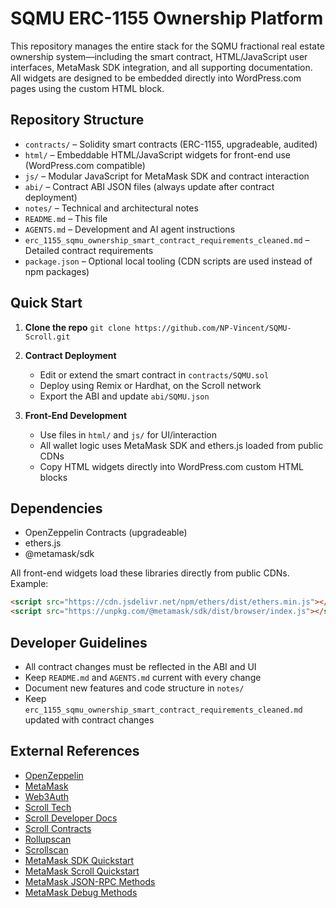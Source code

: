 # SQMU ERC-1155 Ownership Platform

This repository manages the entire stack for the SQMU fractional real estate ownership system—including the smart contract, HTML/JavaScript user interfaces, MetaMask SDK integration, and all supporting documentation. All widgets are designed to be embedded directly into WordPress.com pages using the custom HTML block.

## Repository Structure

- `contracts/` – Solidity smart contracts (ERC-1155, upgradeable, audited)
- `html/` – Embeddable HTML/JavaScript widgets for front-end use (WordPress.com compatible)
- `js/` – Modular JavaScript for MetaMask SDK and contract interaction
- `abi/` – Contract ABI JSON files (always update after contract deployment)
- `notes/` – Technical and architectural notes
- `README.md` – This file
- `AGENTS.md` – Development and AI agent instructions
- `erc_1155_sqmu_ownership_smart_contract_requirements_cleaned.md` – Detailed contract requirements
- `package.json` – Optional local tooling (CDN scripts are used instead of npm packages)

## Quick Start

1. **Clone the repo**
   `git clone https://github.com/NP-Vincent/SQMU-Scroll.git`

2. **Contract Deployment**
   - Edit or extend the smart contract in `contracts/SQMU.sol`
   - Deploy using Remix or Hardhat, on the Scroll network
   - Export the ABI and update `abi/SQMU.json`
3. **Front-End Development**
   - Use files in `html/` and `js/` for UI/interaction
   - All wallet logic uses MetaMask SDK and ethers.js loaded from public CDNs
   - Copy HTML widgets directly into WordPress.com custom HTML blocks

## Dependencies

- OpenZeppelin Contracts (upgradeable)
- ethers.js
- @metamask/sdk

All front-end widgets load these libraries directly from public CDNs. Example:

```html
<script src="https://cdn.jsdelivr.net/npm/ethers/dist/ethers.min.js"></script>
<script src="https://unpkg.com/@metamask/sdk/dist/browser/index.js"></script>
```

## Developer Guidelines

- All contract changes must be reflected in the ABI and UI
- Keep `README.md` and `AGENTS.md` current with every change
- Document new features and code structure in `notes/`
- Keep `erc_1155_sqmu_ownership_smart_contract_requirements_cleaned.md` updated with contract changes

## External References

- [OpenZeppelin](https://github.com/OpenZeppelin)
- [MetaMask](https://github.com/MetaMask)
- [Web3Auth](https://github.com/Web3Auth)
- [Scroll Tech](https://github.com/scroll-tech)
- [Scroll Developer Docs](https://docs.scroll.io/en/developers/)
- [Scroll Contracts](https://docs.scroll.io/en/developers/scroll-contracts/)
- [Rollupscan](https://scroll.io/rollupscan)
- [Scrollscan](https://scrollscan.com/)
- [MetaMask SDK Quickstart](https://docs.metamask.io/sdk/connect/javascript/)
- [MetaMask Scroll Quickstart](https://docs.metamask.io/services/reference/scroll/quickstart/)
- [MetaMask JSON-RPC Methods](https://docs.metamask.io/services/reference/scroll/json-rpc-methods/)
- [MetaMask Debug Methods](https://docs.metamask.io/services/reference/scroll/json-rpc-methods/debug/)
